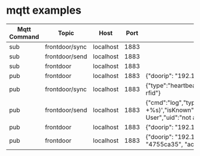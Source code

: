# mqtt examples 

|Mqtt Command|Topic|Host|Port|Message|
|-|-|-|-|-|
|sub|frontdoor/sync|localhost|1883||
|sub|frontdoor/send|localhost|1883||
|sub|frontdoor|localhost|1883||
|pub|frontdoor|localhost|1883|{"doorip": "192.168.1.211", "cmd": "listusr"}|
|pub|frontdoor/sync|localhost|1883|{"type":"heartbeat","time":1616731044,"ip":"192.168.1.211","door":"esp-rfid"}|
|pub|frontdoor/send|localhost|1883|{"cmd":"log","type":"access","time":'$(date +%s)',"isKnown":"true","access":"Always","username":"Fake User","uid":"not an rfid tag","door":"frontdoor"}|
|pub|frontdoor|localhost|1883|{"doorip": "192.168.1.211", "cmd": "deletusers"}|
|pub|frontdoor|localhost|1883|{"doorip": "192.168.1.211", "cmd": "adduser", "user": "dustin", "uid": "4755ca35", "acctype":1,"validuntil":-86400}|
